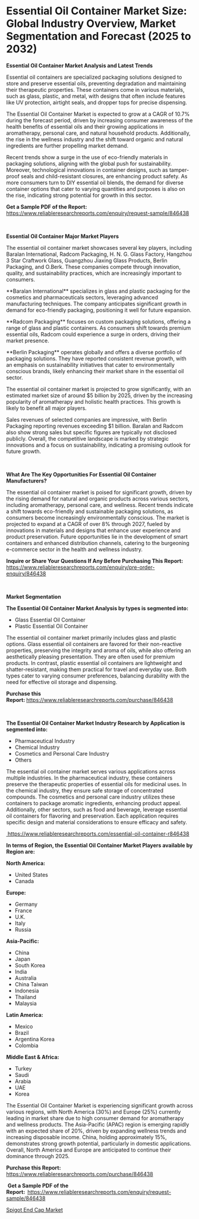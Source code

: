 <p><h1>Essential Oil Container Market Size: Global Industry Overview, Market Segmentation and Forecast (2025 to 2032)</h1></p><p><strong>Essential Oil Container Market Analysis and Latest Trends</strong></p>
<p><p>Essential oil containers are specialized packaging solutions designed to store and preserve essential oils, preventing degradation and maintaining their therapeutic properties. These containers come in various materials, such as glass, plastic, and metal, with designs that often include features like UV protection, airtight seals, and dropper tops for precise dispensing.</p><p>The Essential Oil Container Market is expected to grow at a CAGR of 10.7% during the forecast period, driven by increasing consumer awareness of the health benefits of essential oils and their growing applications in aromatherapy, personal care, and natural household products. Additionally, the rise in the wellness industry and the shift toward organic and natural ingredients are further propelling market demand. </p><p>Recent trends show a surge in the use of eco-friendly materials in packaging solutions, aligning with the global push for sustainability. Moreover, technological innovations in container designs, such as tamper-proof seals and child-resistant closures, are enhancing product safety. As more consumers turn to DIY essential oil blends, the demand for diverse container options that cater to varying quantities and purposes is also on the rise, indicating strong potential for growth in this sector.</p></p>
<p><strong>Get a Sample PDF of the Report:&nbsp;</strong> <a href="https://www.reliableresearchreports.com/enquiry/request-sample/846438?utm_campaign=3358&utm_medium=2&utm_source=Github&utm_content=ia&utm_term=04042025&utm_id=essential-oil-container">https://www.reliableresearchreports.com/enquiry/request-sample/846438</a></p>
<p>&nbsp;</p>
<p><strong>Essential Oil Container Major Market Players</strong></p>
<p><p>The essential oil container market showcases several key players, including Baralan International, Radcom Packaging, H. N. G. Glass Factory, Hangzhou 3 Star Craftwork Glass, Guangzhou Jiaxing Glass Products, Berlin Packaging, and O.Berk. These companies compete through innovation, quality, and sustainability practices, which are increasingly important to consumers.</p><p>**Baralan International** specializes in glass and plastic packaging for the cosmetics and pharmaceuticals sectors, leveraging advanced manufacturing techniques. The company anticipates significant growth in demand for eco-friendly packaging, positioning it well for future expansion.</p><p>**Radcom Packaging** focuses on custom packaging solutions, offering a range of glass and plastic containers. As consumers shift towards premium essential oils, Radcom could experience a surge in orders, driving their market presence.</p><p>**Berlin Packaging** operates globally and offers a diverse portfolio of packaging solutions. They have reported consistent revenue growth, with an emphasis on sustainability initiatives that cater to environmentally conscious brands, likely enhancing their market share in the essential oil sector.</p><p>The essential oil container market is projected to grow significantly, with an estimated market size of around $5 billion by 2025, driven by the increasing popularity of aromatherapy and holistic health practices. This growth is likely to benefit all major players.</p><p>Sales revenues of selected companies are impressive, with Berlin Packaging reporting revenues exceeding $1 billion. Baralan and Radcom also show strong sales but specific figures are typically not disclosed publicly. Overall, the competitive landscape is marked by strategic innovations and a focus on sustainability, indicating a promising outlook for future growth.</p></p>
<p>&nbsp;</p>
<p><strong>What Are The Key Opportunities For Essential Oil Container Manufacturers?</strong></p>
<p><p>The essential oil container market is poised for significant growth, driven by the rising demand for natural and organic products across various sectors, including aromatherapy, personal care, and wellness. Recent trends indicate a shift towards eco-friendly and sustainable packaging solutions, as consumers become increasingly environmentally conscious. The market is projected to expand at a CAGR of over 8% through 2027, fueled by innovations in materials and designs that enhance user experience and product preservation. Future opportunities lie in the development of smart containers and enhanced distribution channels, catering to the burgeoning e-commerce sector in the health and wellness industry.</p></p>
<p><strong>Inquire or Share Your Questions If Any Before Purchasing This Report:</strong> <a href="https://www.reliableresearchreports.com/enquiry/pre-order-enquiry/846438?utm_campaign=3358&utm_medium=2&utm_source=Github&utm_content=ia&utm_term=04042025&utm_id=essential-oil-container">https://www.reliableresearchreports.com/enquiry/pre-order-enquiry/846438</a></p>
<p>&nbsp;</p>
<p><strong>Market Segmentation</strong></p>
<p><strong>The Essential Oil Container Market Analysis by types is segmented into:</strong></p>
<p><ul><li>Glass Essential Oil Container</li><li>Plastic Essential Oil Container</li></ul></p>
<p><p>The essential oil container market primarily includes glass and plastic options. Glass essential oil containers are favored for their non-reactive properties, preserving the integrity and aroma of oils, while also offering an aesthetically pleasing presentation. They are often used for premium products. In contrast, plastic essential oil containers are lightweight and shatter-resistant, making them practical for travel and everyday use. Both types cater to varying consumer preferences, balancing durability with the need for effective oil storage and dispensing.</p></p>
<p><strong>Purchase this Report:&nbsp;</strong><a href="https://www.reliableresearchreports.com/purchase/846438?utm_campaign=3358&utm_medium=2&utm_source=Github&utm_content=ia&utm_term=04042025&utm_id=essential-oil-container">https://www.reliableresearchreports.com/purchase/846438</a></p>
<p>&nbsp;</p>
<p><strong>The Essential Oil Container Market Industry Research by Application is segmented into:</strong></p>
<p><ul><li>Pharmaceutical Industry</li><li>Chemical Industry</li><li>Cosmetics and Personal Care Industry</li><li>Others</li></ul></p>
<p><p>The essential oil container market serves various applications across multiple industries. In the pharmaceutical industry, these containers preserve the therapeutic properties of essential oils for medicinal uses. In the chemical industry, they ensure safe storage of concentrated compounds. The cosmetics and personal care industry utilizes these containers to package aromatic ingredients, enhancing product appeal. Additionally, other sectors, such as food and beverage, leverage essential oil containers for flavoring and preservation. Each application requires specific design and material considerations to ensure efficacy and safety.</p></p>
<p><a href="https://www.reliableresearchreports.com/essential-oil-container-r846438?utm_campaign=3358&utm_medium=2&utm_source=Github&utm_content=ia&utm_term=04042025&utm_id=essential-oil-container">&nbsp;https://www.reliableresearchreports.com/essential-oil-container-r846438</a></p>
<p><strong>In terms of Region, the Essential Oil Container Market Players available by Region are:</strong></p>
<p>
    <p> <strong> North America: </strong>
        <ul>
            <li>United States</li>
            <li>Canada</li>
        </ul>
        </p> 
    <p> <strong> Europe: </strong>
        <ul>
            <li>Germany</li>
            <li>France</li>
            <li>U.K.</li>
            <li>Italy</li>
            <li>Russia</li>
        </ul>
        </p> 
    <p> <strong> Asia-Pacific: </strong>
        <ul>
            <li>China</li>
            <li>Japan</li>
            <li>South Korea</li>
            <li>India</li>
            <li>Australia</li>
            <li>China Taiwan</li>
            <li>Indonesia</li>
            <li>Thailand</li>
            <li>Malaysia</li>
        </ul>
        </p> 
    <p> <strong> Latin America: </strong>
        <ul>
            <li>Mexico</li>
            <li>Brazil</li>
            <li>Argentina Korea</li>
            <li>Colombia</li>
        </ul>
        </p> 
    <p> <strong> Middle East & Africa: </strong>
        <ul>
            <li>Turkey</li>
            <li>Saudi</li>
            <li>Arabia</li>
            <li>UAE</li>
            <li>Korea</li>
        </ul>
    </p>
    </p>
<p><p>The Essential Oil Container Market is experiencing significant growth across various regions, with North America (30%) and Europe (25%) currently leading in market share due to high consumer demand for aromatherapy and wellness products. The Asia-Pacific (APAC) region is emerging rapidly with an expected share of 20%, driven by expanding wellness trends and increasing disposable income. China, holding approximately 15%, demonstrates strong growth potential, particularly in domestic applications. Overall, North America and Europe are anticipated to continue their dominance through 2025.</p></p>
<p><strong>Purchase this Report: </strong><a href="https://www.reliableresearchreports.com/purchase/846438?utm_campaign=3358&utm_medium=2&utm_source=Github&utm_content=ia&utm_term=04042025&utm_id=essential-oil-container">https://www.reliableresearchreports.com/purchase/846438</a></p>
<p>&nbsp;<strong>Get a Sample PDF of the Report:&nbsp;&nbsp;</strong><a href="https://www.reliableresearchreports.com/enquiry/request-sample/846438?utm_campaign=3358&utm_medium=2&utm_source=Github&utm_content=ia&utm_term=04042025&utm_id=essential-oil-container">https://www.reliableresearchreports.com/enquiry/request-sample/846438</a></p>
<p><strong></strong></p>
<p><p><a href="https://github.com/samesdufloiw/Market-Research-Report-List-1/blob/main/spigot-end-cap-market.md?utm_campaign=3358&utm_medium=2&utm_source=Github&utm_content=ia&utm_term=04042025&utm_id=essential-oil-container">Spigot End Cap Market</a></p></p>
